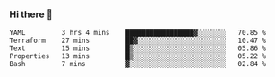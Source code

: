 ### Hi there 👋


<!--START_SECTION:waka-->
```text
YAML         3 hrs 4 mins    █████████████████▓░░░░░░░   70.85 % 
Terraform    27 mins         ██▓░░░░░░░░░░░░░░░░░░░░░░   10.47 % 
Text         15 mins         █▒░░░░░░░░░░░░░░░░░░░░░░░   05.86 % 
Properties   13 mins         █▒░░░░░░░░░░░░░░░░░░░░░░░   05.22 % 
Bash         7 mins          ▓░░░░░░░░░░░░░░░░░░░░░░░░   02.84 % 
```
<!--END_SECTION:waka-->

<!--
**ssrahul96/ssrahul96** is a ✨ _special_ ✨ repository because its `README.md` (this file) appears on your GitHub profile.

Here are some ideas to get you started:

- 🔭 I’m currently working on ...
- 🌱 I’m currently learning ...
- 👯 I’m looking to collaborate on ...
- 🤔 I’m looking for help with ...
- 💬 Ask me about ...
- 📫 How to reach me: ...
- 😄 Pronouns: ...
- ⚡ Fun fact: ...
-->
